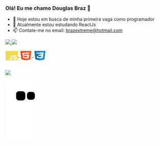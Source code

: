### Olá! Eu me chamo Douglas Braz 👋

- 🔭 Hoje estou em busca de minha primeira vaga como programador
- 🌱 Atualmente estou estudando ReactJs
- 📫 Contate-me no email: brazextreme@hotmail.com

<div>
  <a href="https://github.com/DouglasBraz07">
  <img height="150em" src="https://github-readme-stats.vercel.app/api?username=DouglasBraz07&show_icons=true&theme=radical&include_all_commits=true&count_private=true"/>
  <img height="150em" src="https://github-readme-stats.vercel.app/api/top-langs/?username=DouglasBraz07&layout=compact&langs_count=7&theme=radical"/>
</div>

<div style="display: inline_block"><br>
  <img align="center" alt="Rafa-Js" height="30" width="40" src="https://raw.githubusercontent.com/devicons/devicon/master/icons/javascript/javascript-plain.svg">
  <img align="center" alt="Rafa-HTML" height="30" width="40" src="https://raw.githubusercontent.com/devicons/devicon/master/icons/html5/html5-original.svg">
  <img align="center" alt="Rafa-CSS" height="30" width="40" src="https://raw.githubusercontent.com/devicons/devicon/master/icons/css3/css3-original.svg">
</div>

##

<div>
    <a href="https://www.linkedin.com/in/douglas-braz-a14215231/" target="_blank"><img src="https://img.shields.io/badge/LinkedIn-0077B5?style=for-the-badge&logo=linkedin&logoColor=white" target="_blank"></a>
</div>

  ![Snake animation](https://github.com/DouglasBraz07/DouglasBraz07/blob/output/github-contribution-grid-snake.svg)
  
